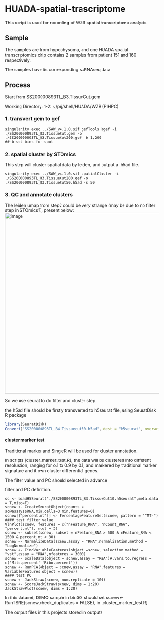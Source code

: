 # HUADA-spatial-trascriptome
This script is used for recording of WZB spatial transcriptome analysis

## Sample
The samples are from hypophysoma, and one HUADA spatial transcriptomics chip contains 2 samples from patient 151 and 160 respectively.

The samples have its corresponding scRNAseq data

## Process
Start from SS200000893TL_B3.TissueCut.gem

Working Directory:
  1-2: ~/prj/shell/HUADA/WZB (PIHPC)

### 1. transvert gem to gef 
```shell
singularity exec ../SAW_v4.1.0.sif gefTools bgef -i ./SS200000893TL_B3.TissueCut.gem -o ./SS200000893TL_B3.TissueCut200.gef -b 1,200
##-b set bins for spot
```

### 2. spatial cluster by STOmics
This step will cluster spatial data by leiden, and output a .h5ad file.
``` shell
singularity exec ../SAW_v4.1.0.sif spatialCluster -i ./SS200000893TL_B3.TissueCut200.gef -o ./SS200000893TL_B3.TissueCut50.h5ad -s 50
```

### 3. QC and annotate clusters 

The leiden umap from step2 could be very strange (may be due to no filter step in STOmics?), present below:
<img width="591" alt="image" src="https://user-images.githubusercontent.com/49186667/217484896-6aaa1a88-bd86-4447-90eb-5f7beb7212fa.png">

So we use seurat to do filter and cluster step.

the h5ad file should be firstly transverted to h5seurat file, using SeuratDisk R package
```R
library(SeuratDisk)
Convert("SS200000893TL_B4.Tissuecut50.h5ad", dest = "h5seurat", overwrite = F)
```

#### cluster marker test

Traditional marker and SingleR will be used for cluster annotation. 

In scripts [cluster_marker_test.R], the data will be clustered into different resolustion, ranging for o.1 to 0.9 by 0.1, and markered by traditional marker signature and it own cluster differential genes. 

The filter value and PC should selected in advance

filter and PC definition. 
```
sc <- LoadH5Seurat("./SS200000893TL_B3.TissueCut10.h5seurat",meta.data = T,misc=F)
scnew <- CreateSeuratObject(counts = sc@assays$RNA,min.cells=3,min.features=0)
scnew[["percent.mt"]] <- PercentageFeatureSet(scnew, pattern = "^MT-")
#### test filter value
VlnPlot(scnew, features = c("nFeature_RNA", "nCount_RNA", "percent.mt"), ncol = 3)
scnew <- subset(scnew, subset = nFeature_RNA > 500 & nFeature_RNA < 1500 & percent.mt < 30)
scnew <- NormalizeData(scnew,assay = "RNA",normalization.method = "LogNormalize")
scnew <- FindVariableFeatures(object =scnew, selection.method = "vst",assay = "RNA",nfeatures = 3000)
scnew <- ScaleData(object = scnew,assay = "RNA")#,vars.to.regress = c('Mito.percent','Ribo.percent'))
scnew <- RunPCA(object = scnew,assay = "RNA",features = VariableFeatures(object = scnew))
#### test PC
scnew <- JackStraw(scnew, num.replicate = 100)
scnew <- ScoreJackStraw(scnew, dims = 1:20)
JackStrawPlot(scnew, dims = 1:20)
```
In this dataset, DEMO sample in bin50, should set scnew<-RunTSNE(scnew,check_duplicates = FALSE), in [cluster_marker_test.R]

The output files in this projects stored in outputs


